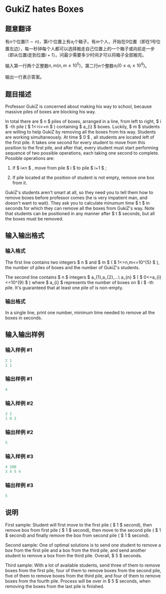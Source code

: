 # GukiZ hates Boxes

## 题意翻译

有$n$个位置$(1\sim n)$，第$i$个位置上有$a_i$个箱子。有$m$个人，开始在$0$位置（即在$1$号位置左边），每一秒钟每个人都可以选择搬走自己位置上的一个箱子或向前走一步（即从位置$i$走到位置$i+1$）。问最少需要多少时间才可以将箱子全部搬完。

输入第一行两个正整数$n, m(n, m\le 10^5)$，第二行$n$个整数$a_i(0\le a_i\le 10^9)$。

输出一行表示答案。

## 题目描述

Professor GukiZ is concerned about making his way to school, because massive piles of boxes are blocking his way.

In total there are $ n $ piles of boxes, arranged in a line, from left to right, $ i $ -th pile ( $ 1<=i<=n $ ) containing $ a_{i} $ boxes. Luckily, $ m $ students are willing to help GukiZ by removing all the boxes from his way. Students are working simultaneously. At time $ 0 $ , all students are located left of the first pile. It takes one second for every student to move from this position to the first pile, and after that, every student must start performing sequence of two possible operations, each taking one second to complete. Possible operations are:

1. If $ i≠n $ , move from pile $ i $ to pile $ i+1 $ ;

2. If pile located at the position of student is not empty, remove one box from it.

GukiZ's students aren't smart at all, so they need you to tell them how to remove boxes before professor comes (he is very impatient man, and doesn't want to wait). They ask you to calculate minumum time $ t $ in seconds for which they can remove all the boxes from GukiZ's way. Note that students can be positioned in any manner after $ t $ seconds, but all the boxes must be removed.

## 输入输出格式

### 输入格式

The first line contains two integers $ n $ and $ m $ ( $ 1<=n,m<=10^{5} $ ), the number of piles of boxes and the number of GukiZ's students.

The second line contains $ n $ integers $ a_{1},a_{2},...\ a_{n} $ ( $ 0<=a_{i}<=10^{9} $ ) where $ a_{i} $ represents the number of boxes on $ i $ -th pile. It's guaranteed that at least one pile of is non-empty.

### 输出格式

In a single line, print one number, minimum time needed to remove all the boxes in seconds.

## 输入输出样例

### 输入样例 #1

```cpp
2 1
1 1

```
### 输出样例 #1

```cpp
4

```
### 输入样例 #2

```cpp
3 2
1 0 2

```
### 输出样例 #2

```cpp
5

```
### 输入样例 #3

```cpp
4 100
3 4 5 4

```
### 输出样例 #3

```cpp
5

```
## 说明

First sample: Student will first move to the first pile ( $ 1 $ second), then remove box from first pile ( $ 1 $ second), then move to the second pile ( $ 1 $ second) and finally remove the box from second pile ( $ 1 $ second).

Second sample: One of optimal solutions is to send one student to remove a box from the first pile and a box from the third pile, and send another student to remove a box from the third pile. Overall, $ 5 $ seconds.

Third sample: With a lot of available students, send three of them to remove boxes from the first pile, four of them to remove boxes from the second pile, five of them to remove boxes from the third pile, and four of them to remove boxes from the fourth pile. Process will be over in $ 5 $ seconds, when removing the boxes from the last pile is finished.

